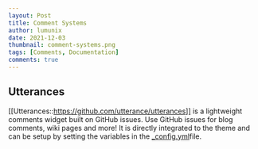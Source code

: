 ```yaml
---
layout: Post
title: Comment Systems
author: lumunix
date: 2021-12-03
thumbnail: comment-systems.png
tags: [Comments, Documentation]
comments: true
---
```


## Utterances
[[Utterances::https://github.com/utterance/utterances]] is a lightweight comments widget built on GitHub issues. Use GitHub issues for blog comments, wiki pages and more! It is directly integrated to the theme and can be setup by setting the variables in the [_config.yml](https://github.com/Lumunix/Domain/blob/main/_config.yml)file.
